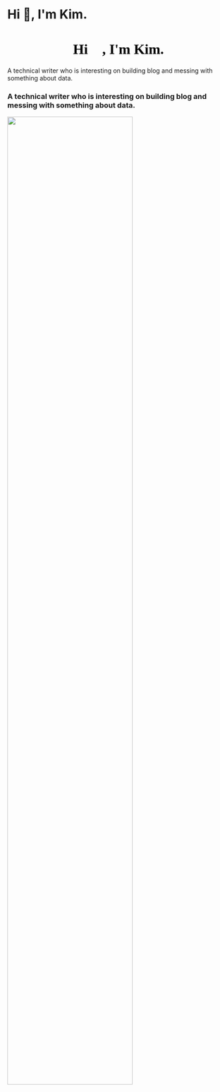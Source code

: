 # Hi 👋, I'm Kim.
<h1 style="text-align:center;font-family:等线;color:black;font-size:31.8px">Hi 👋, I'm Kim.</h1>


<p style="text-align:center font-family:Arial Unicode MS color:black font-size:40px font-weight:bold">A technical writer who is interesting on building blog and messing with something about data.</p>


### A technical writer who is interesting on building blog and messing with something about data.

<img src="https://github-readme-stats.vercel.app/api?username=Kimwangqing&theme=cobalt&show_icons=true" width="75%" />



